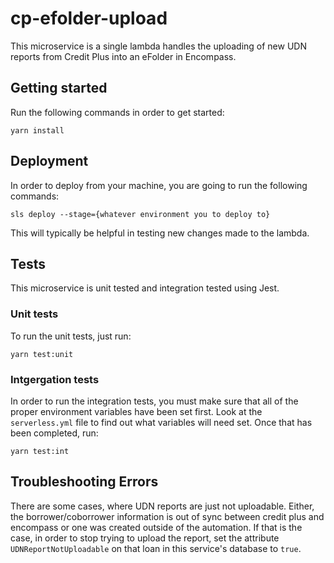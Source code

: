 # cp-efolder-upload

This microservice is a single lambda handles the uploading of new UDN reports from Credit Plus into an eFolder in Encompass.

## Getting started

Run the following commands in order to get started:

```
yarn install
```

## Deployment

In order to deploy from your machine, you are going to run the following commands:

```
sls deploy --stage={whatever environment you to deploy to}
```

This will typically be helpful in testing new changes made to the lambda.

## Tests

This microservice is unit tested and integration tested using Jest.

### Unit tests
To run the unit tests, just run:
```
yarn test:unit
```

### Intgergation tests
In order to run the integration tests, you must make sure that all of the proper environment variables have been set first. Look at the `serverless.yml` file to find out what variables will need set. Once that has been completed, run:
```
yarn test:int
```

## Troubleshooting Errors
There are some cases, where UDN reports are just not uploadable. Either, the borrower/coborrower information is out of sync between credit plus and encompass or one was created outside of the automation. If that is the case, in order to stop trying to upload the report, set the attribute `UDNReportNotUploadable` on that loan in this service's database to `true`.